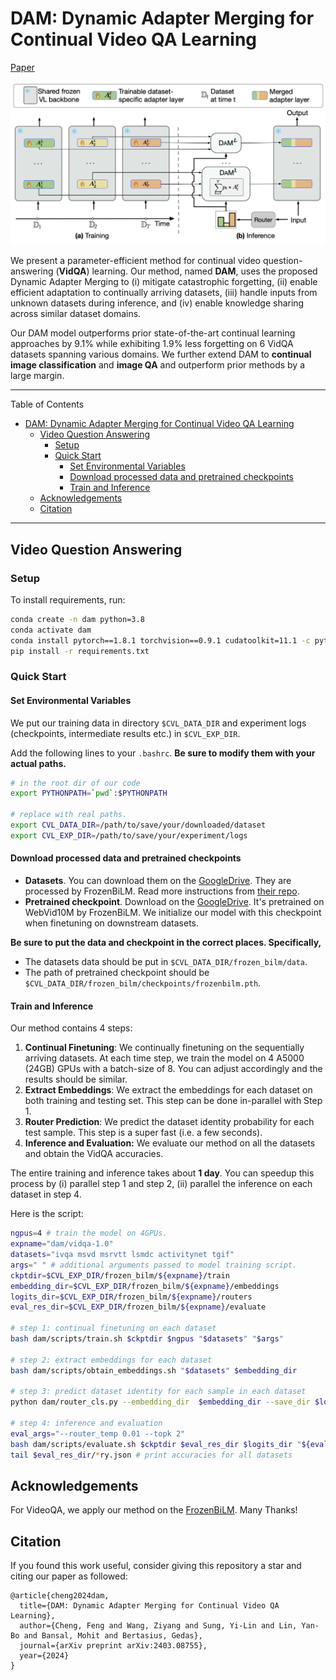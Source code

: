 # DAM: Dynamic Adapter Merging for Continual Video QA Learning

[Paper](https://arxiv.org/abs/2403.08755)

![Teaser](figs/teaser.png)

We present a parameter-efficient method for continual video question-answering (**VidQA**) learning. Our method, named **DAM**, uses the proposed Dynamic Adapter Merging to (i) mitigate catastrophic forgetting, (ii) enable efficient adaptation to continually arriving datasets, (iii) handle inputs from unknown datasets during inference, and (iv) enable knowledge sharing across similar dataset domains.

Our DAM model outperforms prior state-of-the-art continual learning approaches by 9.1% while exhibiting 1.9% less forgetting on 6 VidQA datasets spanning various domains. We further extend DAM to **continual image classification** and **image QA** and outperform prior methods by a large margin.

---

Table of Contents

* [DAM: Dynamic Adapter Merging for Continual Video QA Learning](#dam-dynamic-adapter-merging-for-continual-video-qa-learning)
   * [Video Question Answering](#video-question-answering)
      * [Setup](#setup)
      * [Quick Start](#quick-start)
         * [Set Environmental Variables](#set-environmental-variables)
         * [Download processed data and pretrained checkpoints](#download-processed-data-and-pretrained-checkpoints)
         * [Train and Inference](#train-and-inference)
   * [Acknowledgements](#acknowledgements)
   * [Citation](#citation)

---

## Video Question Answering

### Setup

To install requirements, run:

```bash
conda create -n dam python=3.8
conda activate dam
conda install pytorch==1.8.1 torchvision==0.9.1 cudatoolkit=11.1 -c pytorch -c nvidia
pip install -r requirements.txt
```

### Quick Start

#### Set Environmental Variables

We put our training data in directory `$CVL_DATA_DIR` and experiment logs (checkpoints, intermediate results etc.) in `$CVL_EXP_DIR`.

Add the following lines to your `.bashrc`. **Be sure to modify them with your actual paths.**

```bash
# in the root dir of our code
export PYTHONPATH=`pwd`:$PYTHONPATH

# replace with real paths.
export CVL_DATA_DIR=/path/to/save/your/downloaded/dataset
export CVL_EXP_DIR=/path/to/save/your/experiment/logs
```

#### Download processed data and pretrained checkpoints

- **Datasets**. You can download them on the [GoogleDrive](https://drive.google.com/drive/folders/1ED2VcFSxRW9aFIP2WdGDgLddNTyEVrE5?usp=sharing). They are processed by FrozenBiLM. Read more instructions from [their repo](https://github.com/antoyang/FrozenBiLM).
- **Pretrained checkpoint**. Download on the [GoogleDrive](https://drive.google.com/file/d/1-_mUTxSjQj-NZ-le0-mDUftaikB_2nsU/view?usp=sharing). It's pretrained on WebVid10M by FrozenBiLM. We initialize our model with this checkpoint when finetuning on downstream datasets.

**Be sure to put the data and checkpoint in the correct places. Specifically,**

- The datasets data should be put in `$CVL_DATA_DIR/frozen_bilm/data`.
- The path of pretrained checkpoint should be `$CVL_DATA_DIR/frozen_bilm/checkpoints/frozenbilm.pth`.

#### Train and Inference

Our method contains 4 steps:

1. **Continual Finetuning**: We continually finetuning on the sequentially arriving datasets. At each time step, we train the model on 4 A5000 (24GB) GPUs with a batch-size of 8. You can adjust accordingly and the results should be similar.
2. **Extract Embeddings**: We extract the embeddings for each dataset on both training and testing set. This step can be done in-parallel with Step 1.
3. **Router Prediction**: We predict the dataset identity probability for each test sample. This step is a super fast (i.e. a few seconds).
4. **Inference and Evaluation:** We evaluate our method on all the datasets and obtain the VidQA accuracies.

The entire training and inference takes about **1 day**. You can speedup this process by (i) parallel step 1 and step 2, (ii) parallel the inference on each dataset in step 4.

Here is the script:

```bash
ngpus=4 # train the model on 4GPUs.
expname="dam/vidqa-1.0"
datasets="ivqa msvd msrvtt lsmdc activitynet tgif"
args=" " # additional arguments passed to model training script.
ckptdir=$CVL_EXP_DIR/frozen_bilm/${expname}/train
embedding_dir=$CVL_EXP_DIR/frozen_bilm/${expname}/embeddings
logits_dir=$CVL_EXP_DIR/frozen_bilm/${expname}/routers
eval_res_dir=$CVL_EXP_DIR/frozen_bilm/${expname}/evaluate

# step 1: continual finetuning on each dataset
bash dam/scripts/train.sh $ckptdir $ngpus "$datasets" "$args"

# step 2: extract embeddings for each dataset
bash dam/scripts/obtain_embeddings.sh "$datasets" $embedding_dir

# step 3: predict dataset identity for each sample in each dataset
python dam/router_cls.py --embedding_dir  $embedding_dir --save_dir $logits_dir

# step 4: inference and evaluation
eval_args="--router_temp 0.01 --topk 2"
bash dam/scripts/evaluate.sh $ckptdir $eval_res_dir $logits_dir "${eval_args}"
tail $eval_res_dir/*ry.json # print accuracies for all datasets
```


## Acknowledgements
For VideoQA, we apply our method on the [FrozenBiLM](https://github.com/antoyang/FrozenBiLM). Many Thanks!

## Citation

If you found this work useful, consider giving this repository a star and citing our paper as followed:

```
@article{cheng2024dam,
  title={DAM: Dynamic Adapter Merging for Continual Video QA Learning},
  author={Cheng, Feng and Wang, Ziyang and Sung, Yi-Lin and Lin, Yan-Bo and Bansal, Mohit and Bertasius, Gedas},
  journal={arXiv preprint arXiv:2403.08755},
  year={2024}
}
```
